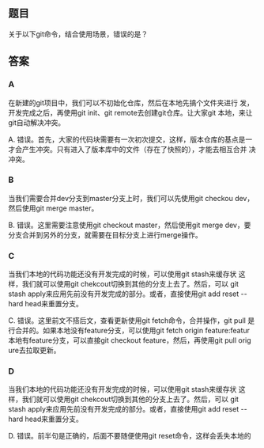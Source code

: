 ## 题目
关于以下git命令，结合使用场景，错误的是？

## 答案
### A
在新建的git项目中，我们可以不初始化仓库，然后在本地先搞个文件夹进行 发，开发完成之后，再使用git init、git remote去创建git仓库。让大家git 本地，来让git自动解决冲突。

A. 错误。首先，大家的代码块需要有一次初次提交，这样，版本仓库的基点是一 才会产生冲突。只有进入了版本库中的文件（存在了快照的），才能去相互合并 决冲突。


### B
当我们需要合并dev分支到master分支上时，我们可以先使用git checkou dev，然后使用git merge master。

B. 错误。这里需要注意使用git checkout master，然后使用git merge dev，要 分支合并到另外的分支，就需要在目标分支上进行merge操作。

### C
当我们本地的代码功能还没有开发完成的时候，可以使用git stash来缓存状 这样，我们就可以使用git chekcout切换到其他的分支上去了。然后，可以 git stash apply来应用先前没有开发完成的部分。或者，直接使用git add reset --hard head来重置分支。

C. 错误。这里前文不搭后文，查看更新使用git fetch命令，合并操作，git pull 是 行合并的。如果本地没有feature分支，可以使用git fetch origin feature:featur 本地有feature分支，可以直接git checkout feature，然后，再使用git pull orig ure去拉取更新。

### D
当我们本地的代码功能还没有开发完成的时候，可以使用git stash来缓存状 这样，我们就可以使用git chekcout切换到其他的分支上去了。然后，可以 git stash apply来应用先前没有开发完成的部分。或者，直接使用git add reset --hard head来重置分支。

D. 错误。前半句是正确的，后面不要随便使用git reset命令，这样会丢失本地的
